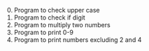 0. Program to check upper case
1. Program to check if digit 
2. Program to multiply two numbers
3. Program to print 0-9
4. Program to print numbers excluding 2 and 4

